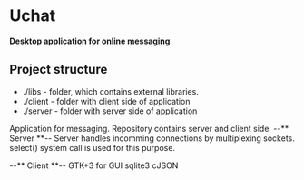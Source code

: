 <h1>Uchat</h1>
<p><b>Desktop application for online messaging</b><p>

<h2>Project structure</h2>
<ul>
  <li>./libs - folder, which contains external libraries.</li>
  <li>./client - folder with client side of application</li>
  <li>./server - folder with server side of application</li>
 </ul>




Application for messaging. Repository contains server and client side.
--** Server **--
Server handles incomming connections by multiplexing sockets. select() system call is used for this purpose.

--** Client **--
GTK+3 for GUI
sqlite3
cJSON


